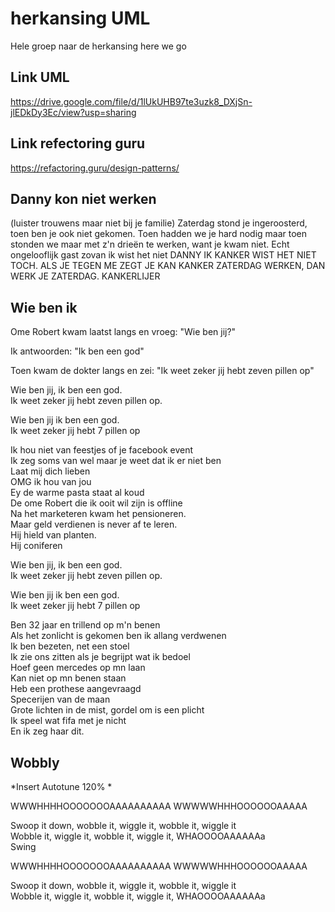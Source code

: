 # herkansing UML

Hele groep naar de herkansing here we go

## Link UML

https://drive.google.com/file/d/1lUkUHB97te3uzk8_DXjSn-jlEDkDy3Ec/view?usp=sharing 

## Link refectoring guru

https://refactoring.guru/design-patterns/ 


## Danny kon niet werken
(luister trouwens maar niet bij je familie)
Zaterdag stond je ingeroosterd, toen ben je ook niet gekomen. 
Toen hadden we je hard nodig maar toen stonden we maar met z'n drieën te werken, want je kwam niet. Echt ongelooflijk gast zovan ik wist het niet DANNY IK KANKER WIST HET NIET TOCH. ALS JE TEGEN ME ZEGT JE KAN KANKER ZATERDAG WERKEN, DAN WERK JE ZATERDAG. KANKERLIJER

## Wie ben ik
Ome Robert kwam laatst langs en vroeg: "Wie ben jij?"

Ik antwoorden: "Ik ben een god"

Toen kwam de dokter langs en zei: "Ik weet zeker jij hebt zeven pillen op"

Wie ben jij, ik ben een god.\
Ik weet zeker jij hebt zeven pillen op.

Wie ben jij ik ben een god.\
Ik weet zeker jij hebt 7 pillen op

Ik hou niet van feestjes of je facebook event\
Ik zeg soms van wel maar je weet dat ik er niet ben\
Laat mij dich lieben\
OMG ik hou van jou\
Ey de warme pasta staat al koud\
De ome Robert die ik ooit wil zijn is offline\
Na het marketeren kwam het pensioneren.\
Maar geld verdienen is never af te leren.\
Hij hield van planten.\
Hij coniferen

Wie ben jij, ik ben een god.\
Ik weet zeker jij hebt zeven pillen op.

Wie ben jij ik ben een god.\
Ik weet zeker jij hebt 7 pillen op

Ben 32 jaar en trillend op m'n benen\
Als het zonlicht is gekomen ben ik allang verdwenen\
Ik ben bezeten, net een stoel\
Ik zie ons zitten als je begrijpt wat ik bedoel\
Hoef geen mercedes op mn laan\
Kan niet op mn benen staan\
Heb een prothese aangevraagd\
Specerijen van de maan\
Grote lichten in de mist, gordel om is een plicht\
Ik speel wat fifa met je nicht\
En ik zeg haar dit.

## Wobbly
*Insert Autotune 120% *

WWWHHHHOOOOOOOAAAAAAAAAA
WWWWWHHHOOOOOOAAAAA

Swoop it down, wobble it, wiggle it, wobble it, wiggle it\
Wobble it, wiggle it, wobble it, wiggle it, WHAOOOOAAAAAAa\
Swing

WWWHHHHOOOOOOOAAAAAAAAAA
WWWWWHHHOOOOOOAAAAA

Swoop it down, wobble it, wiggle it, wobble it, wiggle it\
Wobble it, wiggle it, wobble it, wiggle it, WHAOOOOAAAAAAa